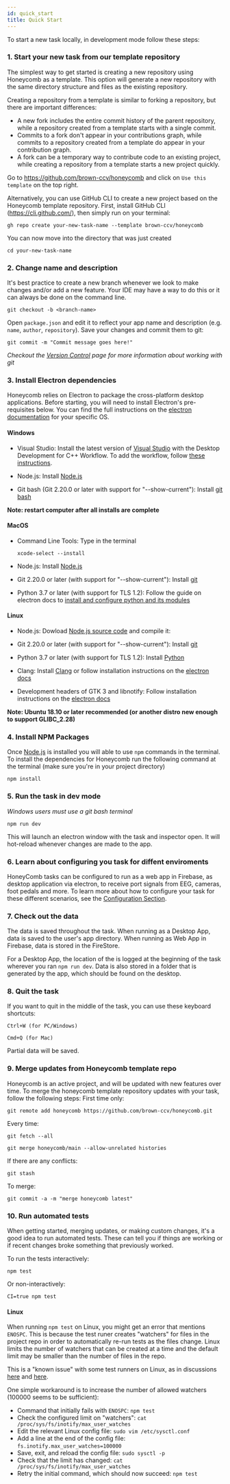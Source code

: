 ```yaml
---
id: quick_start
title: Quick Start
---
```


To start a new task locally, in development mode follow these steps:

### 1. Start your new task from our template repository

The simplest way to get started is creating a new repository using Honeycomb as a template. This option will generate a new repository with the same directory structure and files as the existing repository.

Creating a repository from a template is similar to forking a repository, but there are important differences:

- A new fork includes the entire commit history of the parent repository, while a repository created from a template starts with a single commit.
- Commits to a fork don't appear in your contributions graph, while commits to a repository created from a template do appear in your contribution graph.
- A fork can be a temporary way to contribute code to an existing project, while creating a repository from a template starts a new project quickly.

Go to https://github.com/brown-ccv/honeycomb and click on `Use this template` on the top right. 

Alternatively, you can use GitHub CLI to create a new project based on the Honeycomb template repository. First, install GitHub CLI (https://cli.github.com/), then simply run on your terminal:

```
gh repo create your-new-task-name --template brown-ccv/honeycomb
``` 

You can now move into the directory that was just created

```
cd your-new-task-name
```

### 2. Change name and description

It's best practice to create a new branch whenever we look to make changes and/or add a new feature. Your IDE may have a way to do this or it can always be done on the command line.

```
git checkout -b <branch-name>
```

Open `package.json` and edit it to reflect your app name and description (e.g. `name`, `author`, `repository`). Save your changes and commit them to git:

```
git commit -m "Commit message goes here!"
```

*Checkout the [Version Control](https://brown-ccv.github.io/honeycomb-docs/docs/version_control) page for more information about working with git*

### 3. Install Electron dependencies

Honeycomb relies on Electron to package the cross-platform desktop applications. Before starting, you will need to install Electron's pre-requisites below. You can find the full instructions on the [electron documentation](https://www.electronjs.org/docs/development/build-instructions-gn) for your specific OS.

#### Windows

- Visual Studio:
Install the latest version of [Visual Studio](https://visualstudio.microsoft.com/downloads/) with the Desktop Development for C++ Workflow. 
To add the workflow, follow [these instructions](https://docs.microsoft.com/en-us/cpp/build/vscpp-step-0-installation?view=msvc-160#:~:text=If%20you%20have%20Visual%20Studio,Then%2C%20choose%20Modify).

- Node.js:
Install [Node.js](https://nodejs.org/en/download/)

- Git bash (Git 2.20.0 or later with support for "--show-current"):
Install [git bash](https://git-scm.com/downloads)

**Note: restart computer after all installs are complete**

#### MacOS

- Command Line Tools: Type in the terminal

    ```
    xcode-select --install
    ```

- Node.js:
Install [Node.js](https://nodejs.org/en/download/)

- Git 2.20.0 or later (with support for "--show-current"):
Install [git](https://git-scm.com/downloads/)

- Python 3.7 or later (with support for TLS 1.2):
Follow the guide on electron docs to [install and configure python and its modules](https://www.electronjs.org/docs/development/build-instructions-macos#python) 

#### Linux

- Node.js:
Dowload [Node.js source code](https://nodejs.org/en/download/) and compile it: 

- Git 2.20.0 or later (with support for "--show-current"):
Install [git](https://git-scm.com/downloads/)

- Python 3.7 or later (with support for TLS 1.2):
Install [Python](https://www.python.org/downloads/)

- Clang:
Install [Clang](https://clang.llvm.org/get_started.html) or follow installation instructions on the [electron docs](https://www.electronjs.org/docs/development/build-instructions-linux#prerequisites)

- Development headers of GTK 3 and libnotify:
Follow installation instructions on the [electron docs](https://www.electronjs.org/docs/development/build-instructions-linux#prerequisites)

**Note: Ubuntu 18.10 or later recommended (or another distro new enough to support GLIBC_2.28)**

### 4. Install NPM Packages

Once [Node.js](https://nodejs.org/en/download/) is installed you will able to use `npm` commands in the terminal. To install the dependencies for Honeycomb run the following command at the terminal (make sure you're in your project directory)

```
npm install
```

### 5. Run the task in dev mode

*Windows users must use a git bash terminal*

```
npm run dev
```

This will launch an electron window with the task and inspector open. It will hot-reload whenever changes are made to the app.

### 6. Learn about configuring you task for diffent enviroments

HoneyComb tasks can be configured to run as a web app in Firebase, as desktop application via electron, to receive port signals from EEG, cameras, foot pedals and more. To learn more about how to configure your task for these different scenarios, see the [Configuration Section](/docs/configuration).

### 7. Check out the data

The data is saved throughout the task. When running as a Desktop App, data is saved to the user's app directory. When running as Web App in Firebase, data is stored in the FireStore. 

For a Desktop App, the location of the  is logged at the beginning of the task wherever you ran `npm run dev`. Data is also stored in a folder that is generated by the app, which should be found on the desktop.

### 8. Quit the task

If you want to quit in the middle of the task, you can use these keyboard shortcuts:
```
Ctrl+W (for PC/Windows)
```
```
Cmd+Q (for Mac)
```
Partial data will be saved.

### 9. Merge updates from Honeycomb template repo

Honeycomb is an active project, and will be updated with new features over time. To merge the honeycomb template repository updates with your task, follow the following steps:
First time only:
```
git remote add honeycomb https://github.com/brown-ccv/honeycomb.git
```
Every time: 
```
git fetch --all
```
```
git merge honeycomb/main --allow-unrelated histories
```
If there are any conflicts:
```
git stash
```
To merge:
```
git commit -a -m "merge honeycomb latest"
```

### 10. Run automated tests

When getting started, merging updates, or making custom changes, it's a good idea to run automated tests.  These can tell you if things are working or if recent changes broke something that previously worked.

To run the tests interactively:
```
npm test
```

Or non-interactively:
```
CI=true npm test
```

#### Linux
When running `npm test` on Linux, you might get an error that mentions `ENOSPC`.  This is because the test runer creates "watchers" for files in the project repo in order to automatically re-run tests as the files change.  Linux limits the number of watchers that can be created at a time and the default limit may be smaller than the number of files in the repo.

This is a "known issue" with some test runners on Linux, as in discussions [here](https://stackoverflow.com/questions/55763428/react-native-error-enospc-system-limit-for-number-of-file-watchers-reached) and [here](https://stackoverflow.com/questions/62206460/jest-watch-error-enospc-system-limit-for-number-of-file-watchers-reached).

One simple workaround is to increase the number of allowed watchers (100000 seems to be sufficient):
 - Command that initially fails with `ENOSPC`: `npm test`
 - Check the configured limit on "watchers": `cat /proc/sys/fs/inotify/max_user_watches`
 - Edit the relevant Linux config file: `sudo vim /etc/sysctl.conf`
 - Add a line at the end of the config file: `fs.inotify.max_user_watches=100000`
 - Save, exit, and reload the config file: `sudo sysctl -p`
 - Check that the limit has changed: `cat /proc/sys/fs/inotify/max_user_watches`
 - Retry the initial command, which should now succeed: `npm test`